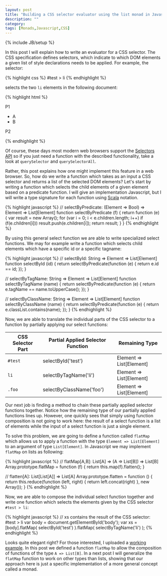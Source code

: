 ```yaml
---
layout: post
title: "Building a CSS selector evaluator using the list monad in Javascript"
description: ""
category: 
tags: [Monads,Javascript,CSS]
---
```

{% include JB/setup %}

In this post I will explain how to write an evaluator for a CSS selector. The CSS specification defines selectors, which indicate to which DOM elements a given list of style declarations needs to be applied. For example, the selector:

{% highlight css %}
    #test > li
{% endhighlight %}

selects the two `li` elements in the following document:

{% highlight html %}
<body id="body">
  <p>P1</p>
  <ul id="test">
    <li>A</li>
    <li>B</li>
   </ul>
   <p>P2</p>
</body>
{% endhighlight %}

Of course, these days most modern web browsers support the [Selectors API](http://www.w3.org/TR/selectors-api/) so if you just need a function with the described functionality, take a look at `querySelector` and `querySelectorAll`.

Rather, this post explains how one might implement this feature in a web browser. So, how do we write a function which takes as an input a CSS selector and returns a list of the selected DOM elements? Let's start by writing a function which selects the child elements of a given element based on a predicate function. I will give an implementation Javascript, but I will write a type signature for each function using [Scala](http://www.scala-lang.org/) notation. 

{% highlight javascript %}
// selectByPredicate: (Element => Bool) => Element => List[Element]
function selectByPredicate (f) {
  return function (e) {
    var result = new Array();
    for (var i = 0; i < e.children.length; i++)
      if (f(e.children[i])) result.push(e.children[i]);
    return result;
  }
}
{% endhighlight %}

By using this general select function we are able to write specialized select functions. We may for example write a function which selects child elements which have a specific id or a specific tagname:

{% highlight javascript %}
// selectById: String => Element => List[Element]
function selectById (id) {
  return selectByPredicate(function (e) { 
    return e.id == id; 
  });
}

// selectByTagName: String => Element => List[Element]
function selectByTagName (name) {
  return selectByPredicate(function (e) { 
    return e.tagName == name.toUpperCase(); 
  });
} 

// selectByClassName: String => Element => List[Element]
function selectByClassName (name) {
  return selectByPredicate(function (e) { 
    return e.classList.contains(name); 
  });
}
{% endhighlight %}

Now, we are able to translate the individual parts of the CSS selector to a function by partially applying our select functions:

CSS Selector Part | Partial Applied Selector Function | Remaining Type
--- | --- | ---
`#test` | selectById('test')       | Element => List[Element]
`li`    | selectByTagName('li')    | Element => List[Element]
`.foo`  | selectByClassName('foo') | Element => List[Element]

Our next job is finding a method to chain these partially applied selector functions together. Notice how the remaining type of our partially applied functions lines up. However, one quickly sees that simply using function composition is not going to work here: the result of a select function is a list of elements while the input of a select function is just a single element. 

To solve this problem, we are going to define a function called `flatMap` which allows us to apply a function with the type `Element => List[Element]` to an argument of type `List[Element]`. In Javascript we may implement `flatMap` on lists as following:

{% highlight javascript %}
// flatMap[A,B]: List[A] => (A => List[B]) => List[B]
Array.prototype.flatMap = function (f) {
  return this.map(f).flatten(); 
}

// flatten[A]: List[List[A]] => List[A]
Array.prototype.flatten = function () {
  return this.reduce(function (left, right) {
    return left.concat(right)
  }, new Array());
}
{% endhighlight %}

Now, we are able to compose the individual select function together and write one function which selects the elements given by the CSS selector `#test > li`:

{% highlight javascript %}
// xs contains the result of the CSS selector: #test > li
var body = document.getElementById('body');
var xs = [body].flatMap(
           selectById('test')
         ).flatMap(
           selectByTagName('li')
         );
{% endhighlight %}

Looks quite elegant right? For those interested, I uploaded a [working example](/assets/css.html). In this post we defined a function `flatMap` to allow the composition of functions of the type `A => List[B]`. In a next post I will generalize the `flatMap` function to work on other types than lists, showing that our approach here is just a specific implementation of a more general concept called a monad.  